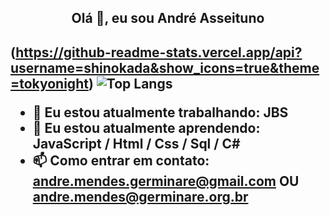 <h2 align= "center"> Olá 👋, eu sou André Asseituno <h2>

</hr>

(https://github-readme-stats.vercel.app/api?username=shinokada&show_icons=true&theme=tokyonight)
![Top Langs](https://github-readme-stats.vercel.app/api/top-langs/?username=shinokada&layout=compact)

- 🔭 Eu estou atualmente trabalhando: JBS
- 🌱 Eu estou atualmente aprendendo: JavaScript / Html / Css / Sql / C#
- 📫 Como entrar em contato: andre.mendes.germinare@gmail.com OU andre.mendes@germinare.org.br
